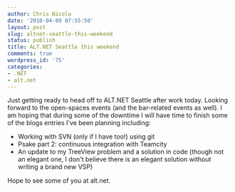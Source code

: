 ```yaml
---
author: Chris Nicola
date: '2010-04-09 07:55:50'
layout: post
slug: altnet-seattle-this-weekend
status: publish
title: ALT.NET Seattle this weekend
comments: true
wordpress_id: '75'
categories:
- .NET
- alt.net
---
```


Just getting ready to head off to ALT.NET Seattle after work today.  Looking forward to the open-spaces events (and the bar-related events as well).  I am hoping that during some of the downtime I will have time to finish some of the blogs entries I've been planning including:

  * Working with SVN (only if I have too!) using git 
  * Psake part 2: continuous integration with Teamcity
  * An update to my TreeView problem and a solution in code (though not an elegant one, I don't believe there is an elegant solution without writing a brand new VSP)

Hope to see some of you at alt.net.
